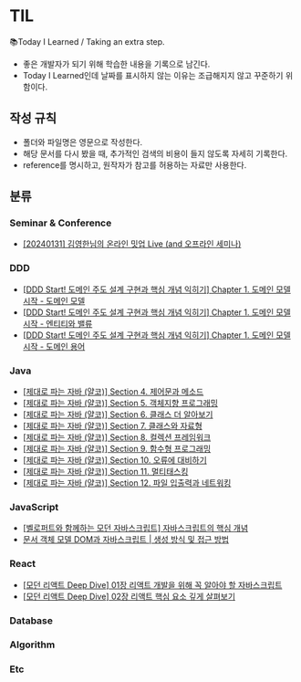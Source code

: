 # TIL
📚Today I Learned / Taking an extra step.

* 좋은 개발자가 되기 위해 학습한 내용을 기록으로 남긴다.
* Today I Learned인데 날짜를 표시하지 않는 이유는 조급해지지 않고 꾸준하기 위함이다.


## 작성 규칙

* 폴더와 파일명은 영문으로 작성한다.
* 해당 문서를 다시 봤을 때, 추가적인 검색의 비용이 들지 않도록 자세히 기록한다.
* reference를 명시하고, 원작자가 참고를 허용하는 자료만 사용한다.

## 분류
### Seminar & Conference
* [[20240131] 김영한님의 온라인 밋업 Live (and 오프라인 세미나)](https://github.com/ro117-youshin/TIL/blob/master/SeminarAndConference/20240131_kimyeonghan_seminar_in_inflearn.md)

### DDD 
* [[DDD Start! 도메인 주도 설계 구현과 핵심 개념 익히기] Chapter 1. 도메인 모델 시작 - 도메인 모델](https://livebyfaith117.tistory.com/150)
* [[DDD Start! 도메인 주도 설계 구현과 핵심 개념 익히기] Chapter 1. 도메인 모델 시작 - 엔티티와 밸류](https://livebyfaith117.tistory.com/151)
* [[DDD Start! 도메인 주도 설계 구현과 핵심 개념 익히기] Chapter 1. 도메인 모델 시작 - 도메인 용어](https://livebyfaith117.tistory.com/152)


### Java
* [[제대로 파는 자바 (얄코)] Section 4. 제어문과 메소드](https://github.com/ro117-youshin/TIL/blob/master/Java/java-practice-yalco/04_control_statement_and_method.md)
* [[제대로 파는 자바 (얄코)] Section 5. 객체지향 프로그래밍](https://github.com/ro117-youshin/TIL/blob/master/Java/java-practice-yalco/05_object_oriented_programming.md)
* [[제대로 파는 자바 (얄코)] Section 6. 클래스 더 알아보기](https://github.com/ro117-youshin/TIL/blob/master/Java/java-practice-yalco/06_learn_more_about_class.md)
* [[제대로 파는 자바 (얄코)] Section 7. 클래스와 자료형](https://github.com/ro117-youshin/TIL/blob/master/Java/java-practice-yalco/07_class_and_data_type.md)
* [[제대로 파는 자바 (얄코)] Section 8. 컬렉션 프레임워크](https://github.com/ro117-youshin/TIL/blob/main/Java/java-practice-yalco/08_collection_framework.md)
* [[제대로 파는 자바 (얄코)] Section 9. 함수형 프로그래밍](https://github.com/ro117-youshin/TIL/blob/main/Java/java-practice-yalco/09_functional_programming.md)
* [[제대로 파는 자바 (얄코)] Section 10. 오류에 대비하기](https://github.com/ro117-youshin/TIL/blob/main/Java/java-practice-yalco/10_preparing_for_errors.md)
* [[제대로 파는 자바 (얄코)] Section 11. 멀티태스킹](https://github.com/ro117-youshin/TIL/blob/main/Java/java-practice-yalco/11_multitasking.md)
* [[제대로 파는 자바 (얄코)] Section 12. 파일 입출력과 네트워킹](https://github.com/ro117-youshin/TIL/blob/main/Java/java-practice-yalco/12_data_input_output_and_networking.md)

### JavaScript
* [[벨로퍼트와 함께하는 모던 자바스크립트] 자바스크립트의 핵심 개념](https://github.com/ro117-youshin/TIL/blob/master/JavaScript/00_js_core_concepts.md)
* [문서 객체 모델 DOM과 자바스크립트 | 생성 방식 및 접근 방법](https://github.com/ro117-youshin/TIL/blob/master/JavaScript/js_insight_dom.md)

### React
* [[모던 리액트 Deep Dive] 01장 리액트 개발을 위해 꼭 알아야 할 자바스크립트](https://github.com/ro117-youshin/TIL/blob/master/React/01_js_need_to_know_for_react_development.md)
* [[모던 리액트 Deep Dive] 02장 리액트 핵심 요소 깊게 살펴보기](https://github.com/ro117-youshin/TIL/blob/master/React/02_exploring_core_elements_of_react.md)

### Database

### Algorithm

### Etc
